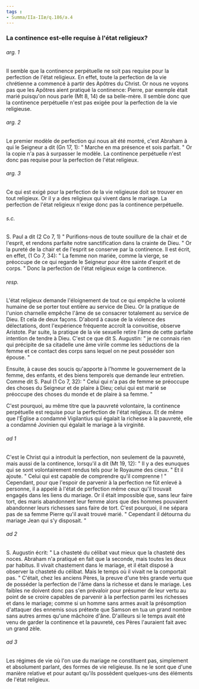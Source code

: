 ```yaml
---
tags : 
- Summa/IIa-IIæ/q.186/a.4
---
```


### La continence est-elle requise à l'état religieux?

###### arg. 1
Il semble que la continence perpétuelle ne soit pas requise pour la perfection de l'état religieux. En effet, toute la perfection de la vie chrétienne a commencé à partir des Apôtres du Christ. Or nous ne voyons pas que les Apôtres aient pratiqué la continence: Pierre, par exemple était marié puisqu'on nous parle (Mt 8, 14) de sa belle-mère. Il semble donc que la continence perpétuelle n'est pas exigée pour la perfection de la vie religieuse. 

###### arg. 2
Le premier modèle de perfection qui nous ait été montré, c'est Abraham à qui le Seigneur a dit (Gn 17, 1): " Marche en ma présence et sois parfait. " Or la copie n'a pas à surpasser le modèle. La continence perpétuelle n'est donc pas requise pour la perfection de l'état religieux. 

###### arg. 3
Ce qui est exigé pour la perfection de la vie religieuse doit se trouver en tout religieux. Or il y a des religieux qui vivent dans le mariage. La perfection de l'état religieux n'exige donc pas la continence perpétuelle. 

###### s.c.
S. Paul a dit (2 Co 7, 1) " Purifions-nous de toute souillure de la chair et de l'esprit, et rendons parfaite notre sanctification dans la crainte de Dieu. " Or la pureté de la chair et de l'esprit se conserve par la continence. Il est écrit, en effet, (1 Co 7, 34): " La femme non mariée, comme la vierge, se préoccupe de ce qui regarde le Seigneur pour être sainte d'esprit et de corps. " Donc la perfection de l'état religieux exige la continence. 

###### resp.
L'état religieux demande l'éloignement de tout ce qui empêche la volonté humaine de se porter tout entière au service de Dieu. Or la pratique de l'union charnelle empêche l'âme de se consacrer totalement au service de Dieu. Et cela de deux façons. D'abord à cause de la violence des délectations, dont l'expérience fréquente accroît la convoitise, observe Aristote. Par suite, la pratique de la vie sexuelle retire l'âme de cette parfaite intention de tendre à Dieu. C'est ce que dit S. Augustin: " je ne connais rien qui précipite de sa citadelle une âme virile comme les séductions de la femme et ce contact des corps sans lequel on ne peut posséder son épouse. " 

Ensuite, à cause des soucis qu'apporte à l'homme le gouvernement de la femme, des enfants, et des biens temporels que demande leur entretien. Comme dit S. Paul (1 Co 7, 32): " Celui qui n'a pas de femme se préoccupe des choses du Seigneur et de plaire à Dieu; celui qui est marié se préoccupe des choses du monde et de plaire à sa femme. " 

C'est pourquoi, au même titre que la pauvreté volontaire, la continence perpétuelle est requise pour la perfection de l'état religieux. Et de même que l'Église a condamné Vigilantius qui égalait la richesse à la pauvreté, elle a condamné Jovinien qui égalait le mariage à la virginité. 

###### ad 1
C'est le Christ qui a introduit la perfection, non seulement de la pauvreté, mais aussi de la continence, lorsqu'il a dit (Mt 19, 12): " Il y a des eunuques qui se sont volontairement rendus tels pour le Royaume des cieux. " Et il ajoute. " Celui qui est capable de comprendre qu'il comprenne ! " Cependant, pour que l'espoir de parvenir à la perfection ne fût enlevé à personne, il a appelé à l'état de perfection même ceux qu'il trouvait engagés dans les liens du mariage. Or il était impossible que, sans leur faire tort, des maris abandonnent leur femme alors que des hommes pouvaient abandonner leurs richesses sans faire de tort. C'est pourquoi, il ne sépara pas de sa femme Pierre qu'il avait trouvé marié. " Cependant il détourna du mariage Jean qui s'y disposait. " 

###### ad 2
S. Augustin écrit: " La chasteté du célibat vaut mieux que la chasteté des noces. Abraham n'a pratiqué en fait que la seconde, mais toutes les deux par habitus. Il vivait chastement dans le mariage, et il était disposé à observer la chasteté du célibat. Mais le temps où il vivait ne la comportait pas. " C'était, chez les anciens Pères, la preuve d'une très grande vertu que de posséder la perfection de l'âme dans la richesse et dans le mariage. Les faibles ne doivent donc pas s'en prévaloir pour présumer de leur vertu au point de se croire capables de parvenir à la perfection parmi les richesses et dans le mariage; comme si un homme sans armes avait la présomption d'attaquer des ennemis sous prétexte que Samson en tua un grand nombre sans autres armes qu'une mâchoire d'âne. D'ailleurs si le temps avait été venu de garder la continence et la pauvreté, ces Pères l'auraient fait avec un grand zèle. 

###### ad 3
Les régimes de vie où l'on use du mariage ne constituent pas, simplement et absolument parlant, des formes de vie religieuse. Ils ne le sont que d'une manière relative et pour autant qu'ils possèdent quelques-uns des éléments de l'état religieux. 

